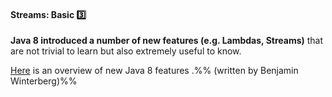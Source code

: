 <div id="title">

#### Streams: Basic :three:

</div>

<div id="body">

**Java 8 introduced a number of new features (e.g. Lambdas, Streams)** that are not trivial to learn but also extremely useful to know.

[Here](http://winterbe.com/posts/2014/03/16/java-8-tutorial/) is an overview of new Java 8 features .%%&nbsp;(written by Benjamin Winterberg)%%

</div>

<div id="extras">
  <include src="resources.md" />
</div>